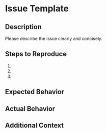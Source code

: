 # Issue Template

## Description

Please describe the issue clearly and concisely.

## Steps to Reproduce

1.
2.
3.

## Expected Behavior

## Actual Behavior

## Additional Context
